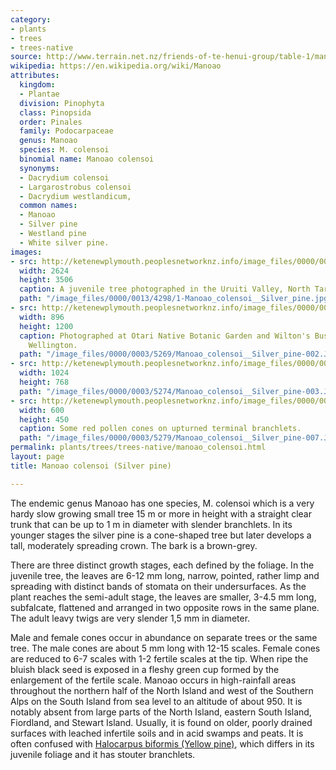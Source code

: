 ```yaml
---
category:
- plants
- trees
- trees-native
source: http://www.terrain.net.nz/friends-of-te-henui-group/table-1/manoao-colensoi-silver-pine.html
wikipedia: https://en.wikipedia.org/wiki/Manoao
attributes:
  kingdom:
  - Plantae
  division: Pinophyta
  class: Pinopsida
  order: Pinales
  family: Podocarpaceae
  genus: Manoao
  species: M. colensoi
  binomial name: Manoao colensoi
  synonyms:
  - Dacrydium colensoi
  - Largarostrobus colensoi
  - Dacrydium westlandicum,
  common names:
  - Manoao
  - Silver pine
  - Westland pine
  - White silver pine.
images:
- src: http://ketenewplymouth.peoplesnetworknz.info/image_files/0000/0013/4298/1-Manoao_colensoi__Silver_pine.jpg
  width: 2624
  height: 3506
  caption: A juvenile tree photographed in the Uruiti Valley, North Taranaki.
  path: "/image_files/0000/0013/4298/1-Manoao_colensoi__Silver_pine.jpg"
- src: http://ketenewplymouth.peoplesnetworknz.info/image_files/0000/0003/5269/Manoao_colensoi__Silver_pine-002.JPG
  width: 896
  height: 1200
  caption: Photographed at Otari Native Botanic Garden and Wilton's Bush Reserve.
    Wellington.
  path: "/image_files/0000/0003/5269/Manoao_colensoi__Silver_pine-002.JPG"
- src: http://ketenewplymouth.peoplesnetworknz.info/image_files/0000/0003/5274/Manoao_colensoi__Silver_pine-003.JPG
  width: 1024
  height: 768
  path: "/image_files/0000/0003/5274/Manoao_colensoi__Silver_pine-003.JPG"
- src: http://ketenewplymouth.peoplesnetworknz.info/image_files/0000/0003/5279/Manoao_colensoi__Silver_pine-007.JPG
  width: 600
  height: 450
  caption: Some red pollen cones on upturned terminal branchlets.
  path: "/image_files/0000/0003/5279/Manoao_colensoi__Silver_pine-007.JPG"
permalink: plants/trees/trees-native/manoao_colensoi.html
layout: page
title: Manoao colensoi (Silver pine)

---
```

The endemic genus Manoao has one species, M. colensoi which is a very hardy slow growing small tree 15 m or more in height with a straight clear trunk that can be up to 1 m in diameter with slender branchlets. In its younger stages the silver pine is a cone-shaped tree but later develops a tall, moderately spreading crown. The bark is a brown-grey. 

There are three distinct growth stages, each defined by the foliage. In the juvenile tree, the leaves are 6-12 mm long, narrow, pointed, rather limp and spreading with distinct bands of stomata on their undersurfaces. As the plant reaches the semi-adult stage, the leaves are smaller, 3-4.5 mm long, subfalcate, flattened and arranged in two opposite rows in the same plane. The adult leavy twigs are very slender 1,5 mm in diameter.

Male and female cones occur in abundance on separate trees or the same tree. The male cones are about 5 mm long with 12-15 scales. Female cones are reduced to 6-7 scales with 1-2 fertile scales at the tip. When ripe the bluish black seed is exposed in a fleshy green cup formed by the enlargement of the fertile scale.
Manoao occurs in high-rainfall areas throughout the northern half of the North Island and west of the Southern Alps on the South Island from sea level to an altitude of about 950. It is notably absent from large parts of the North Island, eastern South Island, Fiordland, and Stewart Island. Usually, it is found on older, poorly drained surfaces with leached infertile soils and in acid swamps and peats. 
It is often confused with <a href="friends-of-te-henui-group/trees-native-botanical-names-g-to-l/halocarpus-biformis-yellow-pine.html" target="_blank">Halocarpus biformis (Yellow pine)</a>, which differs in its juvenile foliage and it has stouter branchlets.
